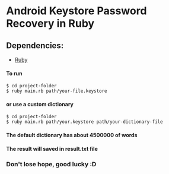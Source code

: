 
# Android Keystore Password Recovery in Ruby

## Dependencies:

- [Ruby](https://www.ruby-lang.org/en/documentation/installation/)

#### To run
```
$ cd project-folder
$ ruby main.rb path/your-file.keystore 
```

#### or use a custom dictionary
```
$ cd project-folder
$ ruby main.rb path/your.keystore path/your-dictionary-file 
```

#### The default dictionary has about 4500000 of words
#### The result will saved in result.txt file


### Don't lose hope, good lucky :D



